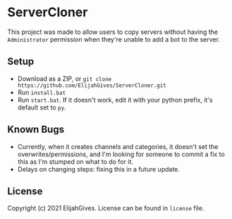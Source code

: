 # ServerCloner
This project was made to allow users to copy servers without having the `Administrator` permission when they're unable to add a bot to the server.

## Setup
- Download as a ZIP, or `git clone https://github.com/ElijahGives/ServerCloner.git`
- Run `install.bat`
- Run `start.bat`. If it doesn't work, edit it with your python prefix, it's default set to `py`.

## Known Bugs
- Currently, when it creates channels and categories, it doesn't set the overwrites/permissions, and I'm looking for someone to commit a fix to this as I'm stumped on what to do for it.
- Delays on changing steps: fixing this in a future update.

## License
Copyright (c) 2021 ElijahGives.
License can be found in `license` file.